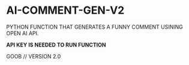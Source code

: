 # AI-COMMENT-GEN-V2

PYTHON FUNCTION THAT GENERATES A FUNNY COMMENT USINING OPEN AI API. 

**API KEY IS NEEDED TO RUN FUNCTION**

GOOB // VERSION 2.0
